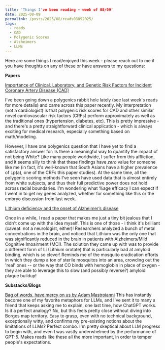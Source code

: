 ```yaml
---
title: 'Things I've been reading - week of 08/09'
date: 2025-08-09
permalink: /posts/2025/08/reads08092025/
tags:
  - reads
  - CAD
  - Polygenic Scores
  - Alzheimers
  - LLMs
---
```


Here are some things I read/enjoyed this week - please reach out to me if you have thoughts on any of these or have answers to my questions:

**Papers**

[Importance of Clinical, Laboratory, and Genetic Risk Factors for Incident Coronary Artery Disease (CAD) ](https://pubmed.ncbi.nlm.nih.gov/40605734/)

I've been going down a polygenics rabbit hole lately (see last week's reads for more details) and came across this paper recently. My interpretation (not a cardiologist) is that polygenic risk scores for CAD and other similar novel cardiovascular risk factors (CRFs) perform approximately as well as the traditional ones (hypertension, diabetes, etc). This is pretty impressive - and there's a pretty straightforward clinical application - which is always exciting for medical research, especially something based on math/modeling.

However, I have one polygenics question that I have yet to find a satisfactory answer for: Is there a meaningful way to quantify the impact of not being White? Like many people worldwide, I suffer from this affliction, and it seems silly to think that these findings have _zero_ value for someone like me (in fact, it's well-known that South Asians have a higher prevalence of Lp(a), one of the CRFs this paper studies). At the same time, all the polygenic scoring methods I've seen have used data that is almost entirely from white subjects, and thus their full predictive power does not hold across racial boundaries. I'm wondering what %age efficacy I can expect if I went in to get my genes analyzed, whether for something like this or the embryo discussion from last week.

[Lithium deficiency and the onset of Alzheimer’s disease](https://www.nature.com/articles/s41586-025-09335-x)

Once in a while, I read a paper that makes me just a tiny bit jealous that I didn't come up with the idea myself. This is one of those - I think it's brilliant (caveat: not a neurologist, either)!  Researchers analyzed a bunch of metal concentrations in the brain, and noticed that Lithium was the only one that was significantly reduced in the brain in patients with Alzheimers/Mild Cognitive Imoairment (MCI). The solution they came up with was to provide a different form of Li (Lithium orotate) that is particularly bad at amyloid binding, which is so clever! Reminds me of the mosquito eradication efforts in which they dump a ton of sterile mosquitos into an area, crowding out the 'real' ones -- or the way that CO binds with hemoglobin in place of oxygen - they are able to leverage this to slow (and possibly reverse?) amyloid plaque buildup!


**Substacks/Blogs**

[Bag of words, have mercy on us by Adam Mastroianni](https://www.experimental-history.com/p/bag-of-words-have-mercy-on-us)
This has instantly become one of my favorite metaphors for LLMs, and I've sent it to many a friend that keeps asking me to explain, one last time, how ChatGPT works. Is it a perfect analogy? No, but this feels pretty close without diving into Borges map territory. Easy to grasp, even with no technical background, exceptionally witty, and confirms my pre-existing notions about the limitations of LLMs? Perfect combo. I'm pretty skeptical about LLM progress to begin with, and even I was vastly underwhelmed by the performance of GPT-5. Makes reads like these all the more important, in order to temper people's expectations. 